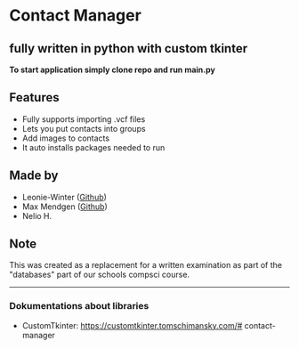 # Contact Manager 
fully written in python with custom tkinter
---

**To start application simply clone repo and run main.py**
## Features
- Fully supports importing .vcf files
- Lets you put contacts into groups
- Add images to contacts
- It auto installs packages needed to run

## Made by 
- Leonie-Winter ([Github](https://github.com/Leonie-Winter))
- Max Mendgen ([Github](https://github.com/MaxMendgen))
- Nelio H.


## Note
This was created as a replacement for a written examination as part of the "databases" part of our schools compsci course.

---

### Dokumentations about libraries

- CustomTkinter: https://customtkinter.tomschimansky.com/# contact-manager
